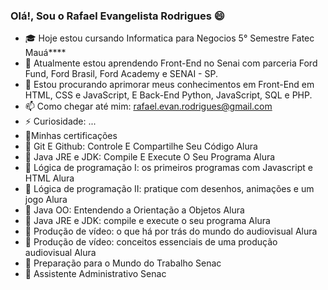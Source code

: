 ### Olá!, Sou o Rafael Evangelista Rodrigues 😄
- :mortar_board: Hoje estou cursando Informatica para Negocios 5° Semestre Fatec Mauá****
- 🌱 Atualmente estou aprendendo Front-End <FordEnter> no Senai com parceria Ford Fund, Ford Brasil, Ford Academy e SENAI - SP.
- 🤔 Estou procurando aprimorar meus conhecimentos em Front-End em  HTML, CSS e JavaScript, E Back-End Python, JavaScript, SQL e PHP.
- 📫 Como chegar até mim: rafael.evan.rodrigues@gmail.com
- ⚡ Curiosidade: ...
- 💬Minhas certificações
- :round_pushpin: Git E Github: Controle E Compartilhe Seu Código Alura 
- :round_pushpin: Java JRE e JDK: Compile E Execute O Seu Programa Alura
- :round_pushpin: Lógica de programação I: os primeiros programas com Javascript e HTML Alura
- :round_pushpin: Lógica de programação II: pratique com desenhos, animações e um jogo Alura
- :round_pushpin: Java OO: Entendendo a Orientação a Objetos Alura
- :round_pushpin: Java JRE e JDK: compile e execute o seu programa Alura
- :round_pushpin: Produção de vídeo: o que há por trás do mundo do audiovisual Alura
- :round_pushpin: Produção de vídeo: conceitos essenciais de uma produção audiovisual Alura 
- :round_pushpin: Preparação para o Mundo do Trabalho Senac
- :round_pushpin: Assistente Administrativo Senac
